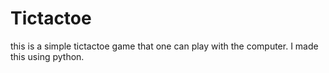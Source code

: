 # Tictactoe
this is a simple tictactoe game that one can play with the computer. I made this using python.
